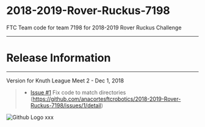 # 2018-2019-Rover-Ruckus-7198
FTC Team code for team 7198 for 2018-2019 Rover Ruckus Challenge

**************************************************************************************
# Release Information
**************************************************************************************

Version for Knuth League Meet 2 - Dec 1, 2018   
> - [Issue #1](https://github.com/anacortesftcrobotics/2018-2019-Rover-Ruckus-7198/issues/1) Fix code to match directories (https://github.com/anacortesftcrobotics/2018-2019-Rover-Ruckus-7198/issues/1/detail)
<img src="https://assets-cdn.github.com/images/modules/logos_page/GitHub-Mark.png" title="Github Logo">
xxx